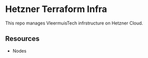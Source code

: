 # Hetzner Terraform Infra

This repo manages VleermuisTech infrstructure on Hetzner Cloud.


## Resources

- Nodes
